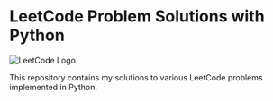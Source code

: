 # LeetCode Problem Solutions with Python

![LeetCode Logo](https://leetcode.com/static/images/LeetCode_logo.png)

This repository contains my solutions to various LeetCode problems implemented in Python.
